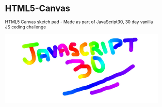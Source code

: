 # HTML5-Canvas
HTML5 Canvas sketch pad - Made as part of JavaScript30, 30 day vanilla JS coding challenge

![HTML5 Canvas Screenshot](./js30.jpg)
